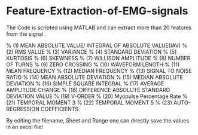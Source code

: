 # Feature-Extraction-of-EMG-signals
The Code is scripted using MATLAB and can extract more than 20 features from the signal .

% (1) MEAN ABSOLUTE VALUE/ INTEGRAL OF ABSOLUTE VALUE(IAV)
% (2) RMS VALUE
% (3) VARIANCE
% (4) STANDARD DEVIATION
% (5) KURTOSIS
% (6) SKEWNESS
% (7) WILLISON AMPLITUDE
% (8) NUMBER OF TURNS
% (9) ZERO CROSSING
% (10) WAVEFORM LENGTH
% (11) MEAN FREQUENCY
% (12) MEDIAN FREQUENCY
% (13) SIGNAL TO NOISE RATIO
% (14) MEAN ABSOLUTE DEVIATION
% (15) MEDIAN ABSOLUTE DEVIATION
% (16) SIMPLE SQUARE INTEGRAL
% (17) AVERAGE AMPLITUDE CHANGE
% (18) DIFFERENCE ABSOLUTE STANDARD DEVIATION VALUE
% (19) V-ORDER
% (20) Myopulse Percentage Rate
% (21) TEMPORAL MOMENT 3
% (22) TEMPORAL MOMENT 5
% (23) AUTO-REGRESSION COEFFICIENTS

By editing the filename, Sheet and Range one can directly save the values in an excel file!
